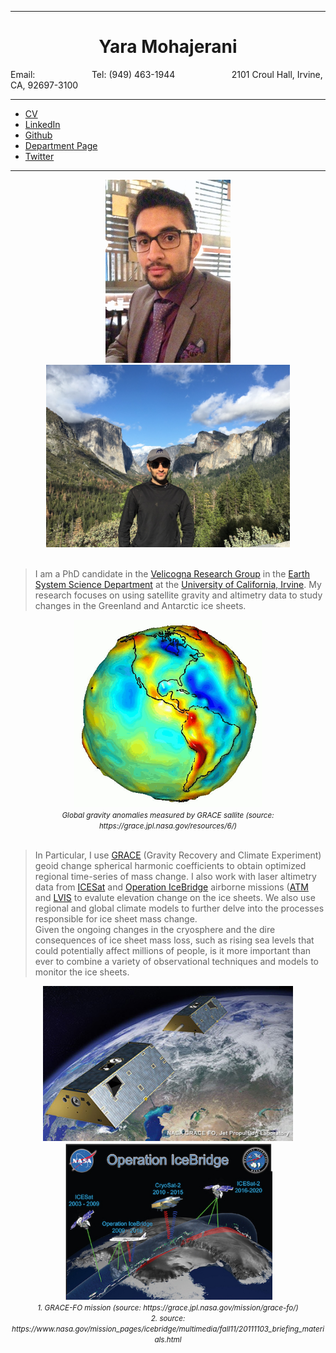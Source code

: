   
----

<center><h1>Yara Mohajerani</h1></center>   
Email: <ymohajer@uci.edu>&nbsp;&nbsp;&nbsp;&nbsp;&nbsp;&nbsp;&nbsp;&nbsp;&nbsp;&nbsp;&nbsp;&nbsp;&nbsp;&nbsp;&nbsp;&nbsp;&nbsp;&nbsp;&nbsp;&nbsp;&nbsp;&nbsp;Tel: (949) 463-1944&nbsp;&nbsp;&nbsp;&nbsp;&nbsp;&nbsp;&nbsp;&nbsp;&nbsp;&nbsp;&nbsp;&nbsp;&nbsp;&nbsp;&nbsp;&nbsp;&nbsp;&nbsp;&nbsp;&nbsp;&nbsp;&nbsp;&nbsp;2101 Croul Hall, Irvine, CA, 92697-3100  

-----

* [CV](../Documents/CV.pdf')  
* [LinkedIn](https://www.linkedin.com/in/yara-mohajerani-1707bb74)   
* [Github](https://github.com/yaramohajerani)  
* [Department Page](https://www.ess.uci.edu/people/ymohajer)  
* [Twitter](https://twitter.com/YaraMohajerani)

----

<center><img src="./images.dir/yara1.jpg" width="200"><img src="./images.dir/yara2.jpg" width="390"></center><br />

> I am a PhD candidate in the [Velicogna Research Group](http://faculty.sites.uci.edu/velicogna/) in the [Earth System Science Department](https://www.ess.uci.edu) at the [University of California, Irvine](https://uci.edu). My research focuses on using satellite gravity and altimetry data to study changes in the Greenland and Antarctic ice sheets. 

<center><img src="./images.dir/geoid.gif" width="300"><br />
<small><i>Global gravity anomalies measured by GRACE sallite (source: https://grace.jpl.nasa.gov/resources/6/)</i></small></center><br />   

> In Particular, I use [GRACE](https://grace.jpl.nasa.gov) (Gravity Recovery and Climate Experiment) geoid change spherical harmonic coefficients to obtain optimized regional time-series of mass change. I also work with laser altimetry data from [ICESat](https://icesat.gsfc.nasa.gov) and [Operation IceBridge](https://www.nasa.gov/mission_pages/icebridge/index.html) airborne missions ([ATM](http://nsidc.org/data/ilatm2) and [LVIS](https://nsidc.org/data/docs/daac/icebridge/ilvis2/) to evalute elevation change on the ice sheets. We also use regional and global climate models to further delve into the processes responsible for ice sheet mass change.  
Given the ongoing changes in the cryosphere and the dire consequences of ice sheet mass loss, such as rising sea levels that could potentially affect millions of people, is it more important than ever to combine a variety of observational techniques and models to monitor the ice sheets.


<center><img src="./images.dir/grace2.jpg" width="400"/> <img src="./images.dir/icebrdige2.jpg" width="333"/><br />
<small><i>1. GRACE-FO mission (source: https://grace.jpl.nasa.gov/mission/grace-fo/)</i></small><br />
<small><i>2. source: https://www.nasa.gov/mission_pages/icebridge/multimedia/fall11/20111103_briefing_materials.html</i></small></center><br /> 


